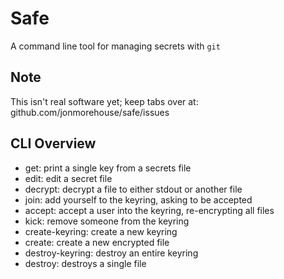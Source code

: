 # Safe

A command line tool for managing secrets with `git`

## Note

This isn't real software yet; keep tabs over at: github.com/jonmorehouse/safe/issues


## CLI Overview

- get: print a single key from a secrets file
- edit: edit a secret file
- decrypt: decrypt a file to either stdout or another file
- join: add yourself to the keyring, asking to be accepted
- accept: accept a user into the keyring, re-encrypting all files
- kick: remove someone from the keyring
- create-keyring: create a new keyring
- create: create a new encrypted file
- destroy-keyring: destroy an entire keyring
- destroy: destroys a single file

